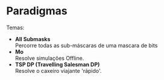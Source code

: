 # Paradigmas
Temas:
* **All Submasks**  
Percorre todas as sub-máscaras de uma mascara de bits
* **Mo**  
Resolve simulações Offline.
* **TSP DP (Travelling Salesman DP)**  
Resolve o caxeiro viajante 'rápido'.

